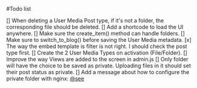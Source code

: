 #Todo list

[] When deleting a User Media Post type, if it's not a folder, the corresponding file should be deleted.
[] Add a shortcode to load the UI anywhere.
[] Make sure the create_item() method can handle folders.
[] Make sure to switch_to_blog() before saving the User Media metadata.
[x] The way the embed template is filter is not right. I should check the post type first.
[] Create the 2 User Media Types on activation (File/Folder).
[] Improve the way Views are added to the screen in admin.js
[] Only folder will have the choice to be saved as private. Uploading files in it should set their post status as private.
[] Add a message about how to configure the private folder with nginx: [@see](http://nicknotfound.com/2009/01/12/iphone-website-with-nginx/)
